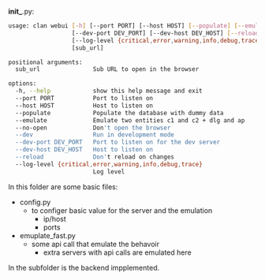**init\_**.py:

```bash
usage: clan webui [-h] [--port PORT] [--host HOST] [--populate] [--emulate] [--no-open] [--dev]
                  [--dev-port DEV_PORT] [--dev-host DEV_HOST] [--reload]
                  [--log-level {critical,error,warning,info,debug,trace}]
                  [sub_url]

positional arguments:
  sub_url               Sub URL to open in the browser

options:
  -h, --help            show this help message and exit
  --port PORT           Port to listen on
  --host HOST           Host to listen on
  --populate            Populate the database with dummy data
  --emulate             Emulate two entities c1 and c2 + dlg and ap
  --no-open             Don't open the browser
  --dev                 Run in development mode
  --dev-port DEV_PORT   Port to listen on for the dev server
  --dev-host DEV_HOST   Host to listen on
  --reload              Don't reload on changes
  --log-level {critical,error,warning,info,debug,trace}
                        Log level
```

In this folder are some basic files:

- config.py
  - to configer basic value for the server and the emulation
    - ip/host
    - ports
- emuplate_fast.py
  - some api call that emulate the behavoir
    - extra servers with api calls are emulated here

In the subfolder <webui> is the backend impplemented.
